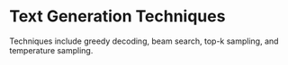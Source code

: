 # Text Generation Techniques
Techniques include greedy decoding, beam search, top-k sampling, and temperature sampling.